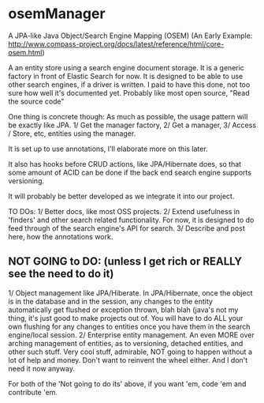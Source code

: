 osemManager
===========

A JPA-like Java Object/Search Engine Mapping (OSEM)
(An Early Example: http://www.compass-project.org/docs/latest/reference/html/core-osem.html)

A an entity store using a search engine document storage. It is a generic factory in front of Elastic Search for now. It is designed to be able to use other search engines, if a driver is written. I paid to have this done, not too sure how well it's documented yet. Probably like most open source, "Read the source code"

One thing is concrete though: As much as possible, the usage pattern will be exactly like JPA. 1/ Get the manager factory, 2/ Get a manager, 3/ Access / Store, etc, entities using the manager.

It is set up to use annotations, I'll elaborate more on this later.

It also has hooks before CRUD actions, like JPA/Hibernate does, so that some amount of ACID can be done if the back end search engine supports versioning.

It will probably be better developed as we integrate it into our project.

TO DOs:
1/ Better docs, like most OSS projects.
2/ Extend usefulness in 'finders' and other search related functionality. For now, it is designed to do feed through of the search engine's API for search.
3/ Describe and post here, how the annotations work.

NOT GOING to DO: (unless I get rich or REALLY see the need to do it)
-----------------------------------------------------------------------
1/ Object management like JPA/Hiberate. In JPA/Hibernate, once the object is in the database and in the session, any changes to the entity automatically get flushed or exception thrown, blah blah (java's not my thing, it's just good to make projects out of. You will have to do ALL your own flushing for any changes to entities once you have them in the search engine/local session.
2/ Enterprise entity management. An even MORE over arching management of entities, as to versioning, detached entities, and other such stuff. Very cool stuff, admirable, NOT going to happen without a lot of help and money. Don't want to reinvent the wheel either. And I don't need it now anyway.

For both of the 'Not going to do its' above, if you want 'em, code 'em and contribute 'em. 
